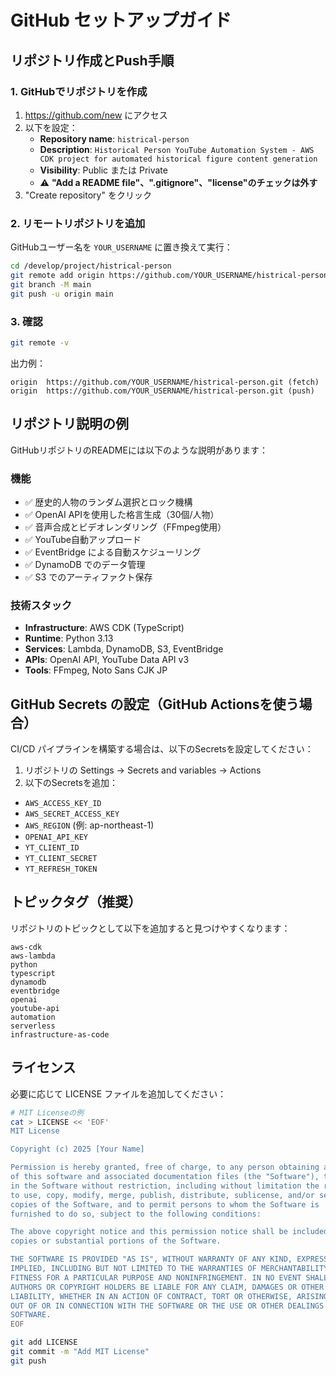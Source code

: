 # GitHub セットアップガイド

## リポジトリ作成とPush手順

### 1. GitHubでリポジトリを作成

1. https://github.com/new にアクセス
2. 以下を設定：
   - **Repository name**: `histrical-person`
   - **Description**: `Historical Person YouTube Automation System - AWS CDK project for automated historical figure content generation`
   - **Visibility**: Public または Private
   - ⚠️ **"Add a README file"、".gitignore"、"license"のチェックは外す**
3. "Create repository" をクリック

### 2. リモートリポジトリを追加

GitHubユーザー名を `YOUR_USERNAME` に置き換えて実行：

```bash
cd /develop/project/histrical-person
git remote add origin https://github.com/YOUR_USERNAME/histrical-person.git
git branch -M main
git push -u origin main
```

### 3. 確認

```bash
git remote -v
```

出力例：
```
origin  https://github.com/YOUR_USERNAME/histrical-person.git (fetch)
origin  https://github.com/YOUR_USERNAME/histrical-person.git (push)
```

## リポジトリ説明の例

GitHubリポジトリのREADMEには以下のような説明があります：

### 機能
- ✅ 歴史的人物のランダム選択とロック機構
- ✅ OpenAI APIを使用した格言生成（30個/人物）
- ✅ 音声合成とビデオレンダリング（FFmpeg使用）
- ✅ YouTube自動アップロード
- ✅ EventBridge による自動スケジューリング
- ✅ DynamoDB でのデータ管理
- ✅ S3 でのアーティファクト保存

### 技術スタック
- **Infrastructure**: AWS CDK (TypeScript)
- **Runtime**: Python 3.13
- **Services**: Lambda, DynamoDB, S3, EventBridge
- **APIs**: OpenAI API, YouTube Data API v3
- **Tools**: FFmpeg, Noto Sans CJK JP

## GitHub Secrets の設定（GitHub Actionsを使う場合）

CI/CD パイプラインを構築する場合は、以下のSecretsを設定してください：

1. リポジトリの Settings → Secrets and variables → Actions
2. 以下のSecretsを追加：

- `AWS_ACCESS_KEY_ID`
- `AWS_SECRET_ACCESS_KEY`
- `AWS_REGION` (例: ap-northeast-1)
- `OPENAI_API_KEY`
- `YT_CLIENT_ID`
- `YT_CLIENT_SECRET`
- `YT_REFRESH_TOKEN`

## トピックタグ（推奨）

リポジトリのトピックとして以下を追加すると見つけやすくなります：

```
aws-cdk
aws-lambda
python
typescript
dynamodb
eventbridge
openai
youtube-api
automation
serverless
infrastructure-as-code
```

## ライセンス

必要に応じて LICENSE ファイルを追加してください：

```bash
# MIT Licenseの例
cat > LICENSE << 'EOF'
MIT License

Copyright (c) 2025 [Your Name]

Permission is hereby granted, free of charge, to any person obtaining a copy
of this software and associated documentation files (the "Software"), to deal
in the Software without restriction, including without limitation the rights
to use, copy, modify, merge, publish, distribute, sublicense, and/or sell
copies of the Software, and to permit persons to whom the Software is
furnished to do so, subject to the following conditions:

The above copyright notice and this permission notice shall be included in all
copies or substantial portions of the Software.

THE SOFTWARE IS PROVIDED "AS IS", WITHOUT WARRANTY OF ANY KIND, EXPRESS OR
IMPLIED, INCLUDING BUT NOT LIMITED TO THE WARRANTIES OF MERCHANTABILITY,
FITNESS FOR A PARTICULAR PURPOSE AND NONINFRINGEMENT. IN NO EVENT SHALL THE
AUTHORS OR COPYRIGHT HOLDERS BE LIABLE FOR ANY CLAIM, DAMAGES OR OTHER
LIABILITY, WHETHER IN AN ACTION OF CONTRACT, TORT OR OTHERWISE, ARISING FROM,
OUT OF OR IN CONNECTION WITH THE SOFTWARE OR THE USE OR OTHER DEALINGS IN THE
SOFTWARE.
EOF

git add LICENSE
git commit -m "Add MIT License"
git push
```

